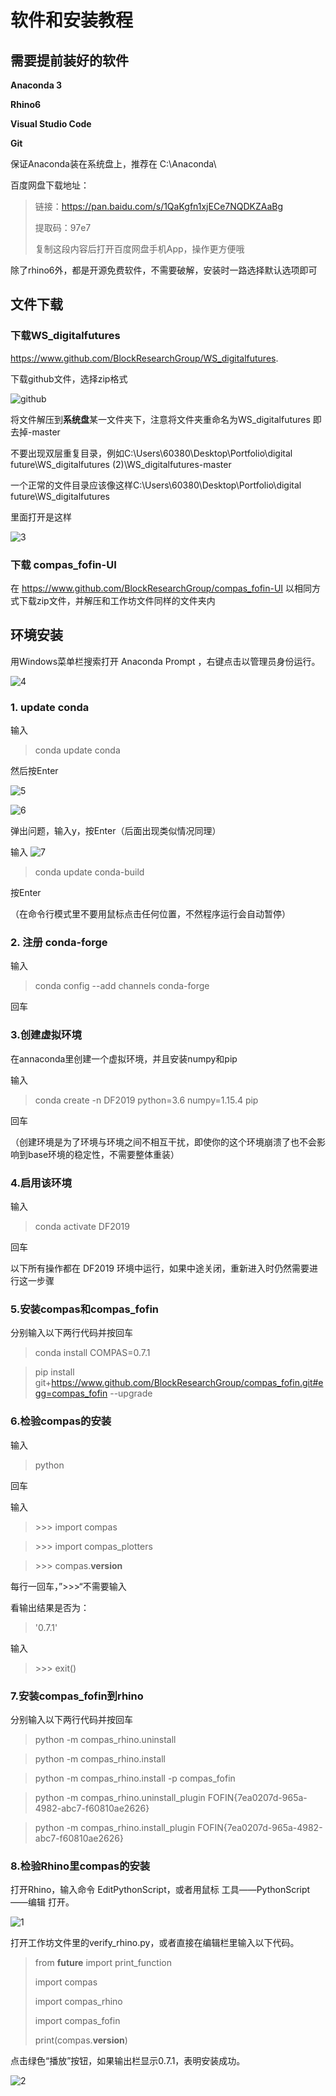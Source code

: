 # 软件和安装教程

## 需要提前装好的软件

 

**Anaconda 3**

**Rhino6**

**Visual Studio Code**

**Git**

 

保证Anaconda装在系统盘上，推荐在 C:\Anaconda\

 

百度网盘下载地址：

 

> 链接：https://pan.baidu.com/s/1QaKgfn1xjECe7NQDKZAaBg 
>
> 提取码：97e7 
>
> 复制这段内容后打开百度网盘手机App，操作更方便哦
>

 

除了rhino6外，都是开源免费软件，不需要破解，安装时一路选择默认选项即可

 

 

## 文件下载

 

### 下载WS_digitalfutures

 

https://www.github.com/BlockResearchGroup/WS_digitalfutures. 

 

下载github文件，选择zip格式

 

![github](Instructions.assets/github.png)

 

将文件解压到**系统盘**某一文件夹下，注意将文件夹重命名为WS_digitalfutures 即去掉-master

不要出现双层重复目录，例如C:\Users\60380\Desktop\Portfolio\digital future\WS_digitalfutures (2)\WS_digitalfutures-master

 

一个正常的文件目录应该像这样C:\Users\60380\Desktop\Portfolio\digital future\WS_digitalfutures

里面打开是这样

![3](Instructions.assets/3.png)

 

 

### 下载 compas_fofin-UI

 

在 https://www.github.com/BlockResearchGroup/compas_fofin-UI 以相同方式下载zip文件，并解压和工作坊文件同样的文件夹内

 

 

## 环境安装

 

用Windows菜单栏搜索打开 Anaconda Prompt ，右键点击以管理员身份运行。

![4](Instructions.assets/4.png)

 

### 1.  update conda

 

输入 

> conda update conda
>

然后按Enter

![5](Instructions.assets/5.png)

 

![6](Instructions.assets/6.png)

弹出问题，输入y，按Enter（后面出现类似情况同理）

 

输入 ![7](Instructions.assets/7.png)

>conda update conda-build

按Enter



（在命令行模式里不要用鼠标点击任何位置，不然程序运行会自动暂停）


### 2. 注册 conda-forge

 

输入 

> conda config --add channels conda-forge
>

回车

 

### 3.创建虚拟环境

在annaconda里创建一个虚拟环境，并且安装numpy和pip

输入

>conda create -n DF2019 python=3.6 numpy=1.15.4 pip

回车

（创建环境是为了环境与环境之间不相互干扰，即使你的这个环境崩溃了也不会影响到base环境的稳定性，不需要整体重装）

 

### 4.启用该环境

 

输入

>conda activate DF2019

回车

 

以下所有操作都在 DF2019 环境中运行，如果中途关闭，重新进入时仍然需要进行这一步骤

 

### 5.安装compas和compas_fofin

分别输入以下两行代码并按回车

 

>conda install COMPAS=0.7.1

 

> pip install git+https://www.github.com/BlockResearchGroup/compas_fofin.git#egg=compas_fofin --upgrade
>

 

### 6.检验compas的安装

输入

>python

回车

 

输入

>\>>> import compas

>\>>> import compas_plotters

>\>>> compas.____version____

每行一回车，”>>>“不需要输入

 

看输出结果是否为：

>\'0.7.1'

 

输入

>\>>> exit()

 

### 7.安装compas_fofin到rhino

分别输入以下两行代码并按回车

 

>python -m compas_rhino.uninstall

 

>python -m compas_rhino.install

 

>python -m compas_rhino.install -p compas_fofin

 

>python -m compas_rhino.uninstall_plugin FOFIN{7ea0207d-965a-4982-abc7-f60810ae2626}

 

>python -m compas_rhino.install_plugin FOFIN{7ea0207d-965a-4982-abc7-f60810ae2626}

 

### 8.检验Rhino里compas的安装

 

 

打开Rhino，输入命令 EditPythonScript，或者用鼠标 工具——PythonScript——编辑 打开。

![1](Instructions.assets/1.png)

打开工作坊文件里的verify_rhino.py，或者直接在编辑栏里输入以下代码。

 

> from __future__ import print_function
>
>  
>
> import compas
>
> import compas_rhino
>
> import compas_fofin
>
>  
>
> print(compas.__version__)
>

 

点击绿色“播放”按钮，如果输出栏显示0.7.1，表明安装成功。

![2](Instructions.assets/2.png)

 

 

 

 
